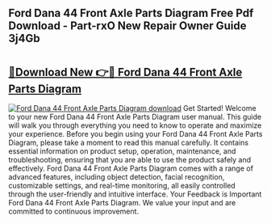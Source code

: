 ## Ford Dana 44 Front Axle Parts Diagram Free Pdf Download - Part-rxO New Repair Owner Guide 3j4Gb

# <h2><a href="http://dfhoenv.blite.top/?on=Ford+Dana+44+Front+Axle+Parts+Diagram">🔗Download New 👉🔴 Ford Dana 44 Front Axle Parts Diagram</a></h2>

[![Ford Dana 44 Front Axle Parts Diagram download](https://i.imgur.com/lujVjoI.png)](http://dfhoenv.blite.top/?on=Ford+Dana+44+Front+Axle+Parts+Diagram)
Get Started! Welcome to your new Ford Dana 44 Front Axle Parts Diagram user manual. This guide will walk you through everything you need to know to operate and maximize your experience. Before you begin using your Ford Dana 44 Front Axle Parts Diagram, please take a moment to read this manual carefully. It contains essential information on product setup, operation, maintenance, and troubleshooting, ensuring that you are able to use the product safely and effectively. Ford Dana 44 Front Axle Parts Diagram comes with a range of advanced features, including object detection, facial recognition, customizable settings, and real-time monitoring, all easily controlled through the user-friendly and intuitive interface. Your Feedback is Important Ford Dana 44 Front Axle Parts Diagram. We value your input and are committed to continuous improvement.
